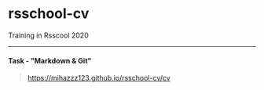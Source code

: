 
# rsschool-cv
Training in Rsscool 2020
***

#### Task - "Markdown & Git"
> https://mihazzz123.github.io/rsschool-cv/cv